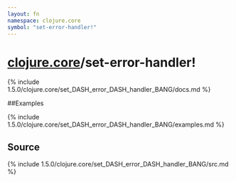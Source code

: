 ```yaml
---
layout: fn
namespace: clojure.core
symbol: "set-error-handler!"
---
```


# [clojure.core](../)/set-error-handler!

{% include 1.5.0/clojure.core/set_DASH_error_DASH_handler_BANG/docs.md %}

##Examples

{% include 1.5.0/clojure.core/set_DASH_error_DASH_handler_BANG/examples.md %}
## Source
{% include 1.5.0/clojure.core/set_DASH_error_DASH_handler_BANG/src.md %}

